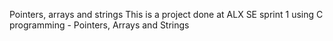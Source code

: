 Pointers, arrays and strings
This is a project done at ALX SE sprint 1 using C programming - Pointers, Arrays and Strings
